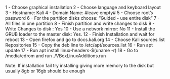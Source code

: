1 - Choose graphical installation
2 - Choose language and keyboard layout
3 - Hostname: Kali
4 - Domain Name:  #leave empty#
5 - Choose root’s password
6 - For the partition disks choose: “Guided - use entire disk”
7 - All files in one partition
8 - Finish partition and write changes to disk
9 - Write Changes to disk : Yes
10 - Use a network mirror: No
11 - Install the GRUB loader to the master disk: Yes.
12 - Finish Installation and wait for reboot
13 - Open firefox and go to docs.kali.org
14 - Choose Kali sources.list Repositories
15 - Copy the deb line to /etc/apt/sources.list
16 - Run apt update
17 - Run apt install linux-headers-$(uname -r)
18 - Go to /media/cdrom and run ./VBoxLinuxAdditions.run

Note: If installation fail try installing giving more memory to the disk but usually 8gb or 16gb should be enough
